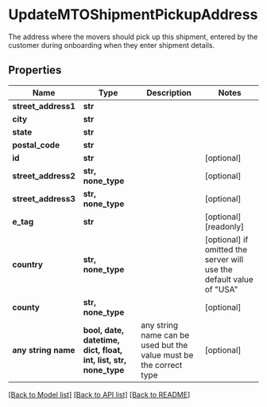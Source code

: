 # UpdateMTOShipmentPickupAddress

The address where the movers should pick up this shipment, entered by the customer during onboarding when they enter shipment details. 

## Properties
Name | Type | Description | Notes
------------ | ------------- | ------------- | -------------
**street_address1** | **str** |  | 
**city** | **str** |  | 
**state** | **str** |  | 
**postal_code** | **str** |  | 
**id** | **str** |  | [optional] 
**street_address2** | **str, none_type** |  | [optional] 
**street_address3** | **str, none_type** |  | [optional] 
**e_tag** | **str** |  | [optional] [readonly] 
**country** | **str, none_type** |  | [optional]  if omitted the server will use the default value of "USA"
**county** | **str, none_type** |  | [optional] 
**any string name** | **bool, date, datetime, dict, float, int, list, str, none_type** | any string name can be used but the value must be the correct type | [optional]

[[Back to Model list]](../README.md#documentation-for-models) [[Back to API list]](../README.md#documentation-for-api-endpoints) [[Back to README]](../README.md)


